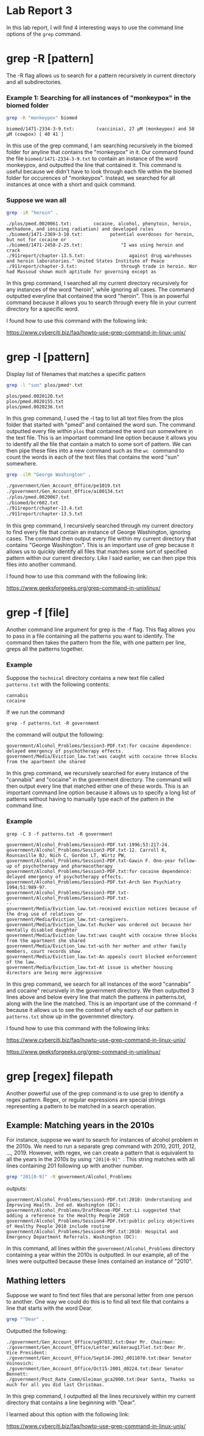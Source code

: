 # Lab Report 3

In this lab report, I will find 4 interesting ways to use the command line options of the `grep` command.

# grep -R [pattern]
The -R flag allows us to search for a pattern recursively in current directory and all subdirectories. 

### Example 1: Searching for all instances of "monkeypox" in the biomed folder

```bash
grep -R "monkeypox" biomed
 ``` 

 ```
biomed/1471-2334-3-9.txt:        (vaccinia), 27 μM (monkeypox) and 58 μM (cowpox) [ 40 41 ]
 ```

 In this use of the grep command, I am searching recursively in the biomed folder for anyline that 
 contains the "monkeypox" in it. Our command found the file `biomed/1471-2334-3-9.txt` to contain an instance of 
 the word monkeypox, and outputted the line that contained it. This command is useful because we didn't have to look 
 through each file within the biomed folder for occurences of "monkeypox". Instead, we searched for all instances at once 
 with a short and quick command.  
 
### Suppose we wan all  
 ```bash 
grep -iR "heroin" . 
 ```

 ```
 ./plos/pmed.0020061.txt:        cocaine, alcohol, phenytoin, heroin, methadone, and ionizing radiation) and developed rules
./biomed/1471-2369-3-10.txt:          potential overdoses for heroin, but not for cocaine or
./biomed/1471-2458-2-25.txt:              "I was using heroin and crack
./911report/chapter-13.5.txt:                against drug warehouses and heroin laboratories." United States Institute of Peace
./911report/chapter-3.txt:                through trade in heroin. Nor had Massoud shown much aptitude for governing except as
```
In this grep command, I searched all my current directory recursively for any instances of the word "heroin", while ignoring all cases. 
The command outputted everyline that contained the word "heroin". This is an powerful command because it allows you to search through every file in your current directory for a specific word.

I found how to use this command with the following link:

https://www.cyberciti.biz/faq/howto-use-grep-command-in-linux-unix/

# grep -l [pattern] 
Display list of filenames that matches a specific pattern 

```bash 
grep -l "sun" plos/pmed*.txt
```
```
plos/pmed.0020120.txt
plos/pmed.0020155.txt
plos/pmed.0020236.txt
```
In this grep command, I used the -l tag to list all text files from the plos folder that started with "pmed" and contained
the word sun. The command outputted every file within `plos` that contained the word sun somewhere in the text file. This is an important 
command line option because it allows you to identify all the file that contain a match to some sort of pattern. We can then pipe these files 
into a new command such as the `wc ` command to count the words in each of the text files that contains the word "sun" somewhere.

```bash
grep -ilR "George Washington" . 
``` 

```bash 
./government/Gen_Account_Office/pe1019.txt
./government/Gen_Account_Office/ai00134.txt
./plos/pmed.0020067.txt
./biomed/bcr602.txt
./911report/chapter-13.4.txt
./911report/chapter-13.5.txt
```
In this grep command, I recursively searched through my current directory to find every file that contain an instance of George Washington, ignoring cases. The command then output every file within my current directory that contains "George Washington". This is an important use of grep because it allows us to quickly identify all files that matches some sort of specified pattern within our current directory. Like I said earlier, we can then pipe this files into another command. 

I found how to use this command with the following link:

https://www.geeksforgeeks.org/grep-command-in-unixlinux/


# grep -f [file] 
Another command line argument for grep is the -f flag. This flag allows you to pass in a file containing all the patterns 
you want to identify. The command then takes the pattern from the file, with one pattern per line, greps all the patterns together. 

### Example
Suppose the `technical` directory contains a new text file called `patterns.txt` with the following contents: 
``` 
cannabis 
cocaine 
```
If we run the command 
```
grep -f patterns.txt -R government
```
the command will output the following: 

```
government/Alcohol_Problems/Session3-PDF.txt:for cocaine dependence: delayed emergency of psychotherapy effects.
government/Media/Eviction_law.txt:was caught with cocaine three blocks from the apartment she shared
```
In this grep command, we recursively searched for every instance of the "cannabis" and "cocaine" in the government 
directory. The command will then output every line that matched either one of these words. This is an important 
command line option because it allows us to specify a long list of patterns without having to manually type 
each of the pattern in the command line. 

### Example 
```
grep -C 3 -f patterns.txt -R government 
```

```
government/Alcohol_Problems/Session3-PDF.txt-1996;53:217-24.
government/Alcohol_Problems/Session3-PDF.txt-12. Carroll K, Rounsaville BJ, Nich C, Gordon LT, Wirtz PW,
government/Alcohol_Problems/Session3-PDF.txt-Gawin F. One-year follow-up of psychotherapy and pharmacotherapy
government/Alcohol_Problems/Session3-PDF.txt:for cocaine dependence: delayed emergency of psychotherapy effects.
government/Alcohol_Problems/Session3-PDF.txt-Arch Gen Psychiatry 1994;51:989-97.
government/Alcohol_Problems/Session3-PDF.txt-
government/Alcohol_Problems/Session3-PDF.txt-
--
government/Media/Eviction_law.txt-received eviction notices because of the drug use of relatives or
government/Media/Eviction_law.txt-caregivers.
government/Media/Eviction_law.txt-Rucker was ordered out because her mentally disabled daughter
government/Media/Eviction_law.txt:was caught with cocaine three blocks from the apartment she shared
government/Media/Eviction_law.txt-with her mother and other family members, court records show.
government/Media/Eviction_law.txt-An appeals court blocked enforcement of the law.
government/Media/Eviction_law.txt-At issue is whether housing directors are being more aggressive
```
In this grep command, we search for all instances of the word "cannabis" and cocaine" recursively in the government directory. We then 
outputted 3 lines above and below every line that match the patterns in patterns.txt, along with the line the matched. This is an important
use of the command -f because it allows us to see the context of why each of our pattern in `patterns.txt` show up in the governmnet
directory. 

I found how to use this command with the following links:

https://www.cyberciti.biz/faq/howto-use-grep-command-in-linux-unix/

https://www.geeksforgeeks.org/grep-command-in-unixlinux/


# grep [regex] filepath
Another powerful use of the grep command is to use grep to identify a regex pattern. Regex, or regular expressions are 
special strings representing a pattern to be matched in a search operation. 

## Example: Matching years in the 2010s 
For instance, suppose we want to search for instances of alcohol problem in the 2010s. We need to run a separate grep command with 
2010, 2011, 2012, ..., 2019. However, with regex, we can create a pattern that is equivalent to all the years in the 2010s by using `"201[0-9]" `. This string matches with all lines containing 201 following up with another number.
```bash 
grep "201[0-9]" -R government/Alcohol_Problems
``` 
outputs: 
``` 
government/Alcohol_Problems/Session3-PDF.txt:2010: Understanding and Improving Health. 2nd ed. Washington (DC):
government/Alcohol_Problems/DraftRecom-PDF.txt:Li suggested that adding a reference to the Healthy People 2010
government/Alcohol_Problems/Session4-PDF.txt:public policy objectives of Healthy People 2010 include routine
government/Alcohol_Problems/Session4-PDF.txt:2010: Hospital and Emergency Department Referrals. Washington (DC):
``` 
In this command, all lines within the `government/Alcohol_Problems` directory containing a year within the 2010s is outputted. 
In our example, all of the lines were outputted because these lines contained an instance of "2010". 

## Mathing letters 
Suppose we want to find text files that are personal letter from one person to another. One way we could do this is to find all text file that contains a line that starts with the word Dear.  
```bash
grep "^Dear" . 
```
Outputted the following: 
```
./government/Gen_Account_Office/og97032.txt:Dear Mr. Chairman:
./government/Gen_Account_Office/Letter_Walkeraug17let.txt:Dear Mr. Vice President:
./government/Gen_Account_Office/Sept14-2002_d011070.txt:Dear Senator Voinovich:
./government/Gen_Account_Office/Oct15-2001_d0224.txt:Dear Senator Bennett:
./government/Post_Rate_Comm/Gleiman_gca2000.txt:Dear Santa, Thanks so much for all you did last Christmas.
```
In this grep command, I outputted all the lines recursively within my current directory that contains a line beginning with 
"Dear". 

I learned about this option with the following link: 

https://www.cyberciti.biz/faq/howto-use-grep-command-in-linux-unix/